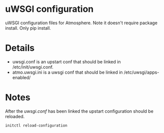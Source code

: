 uWSGI configuration
===================

uWSGI configuration files for Atmosphere. Note it doesn't require package install. Only pip install.


# Details

* uwsgi.conf is an upstart conf that should be linked in /etc/init/uwsgi.conf.
* atmo.uwsgi.ini is a uwsgi conf that should be linked in /etc/uwsgi/apps-enabled/

# Notes

After the *uwsgi.conf* has been linked the upstart configuration should be reloaded.

```bash
initctl reload-configuration
```
